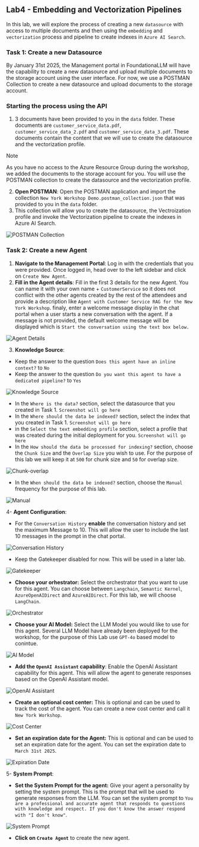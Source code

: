 ## Lab4 - Embedding and Vectorization Pipelines

In this lab, we will explore the process of creating a new `datasource` with access to multiple documents and then using the `embedding` and  `vectorization` process and pipeline to create indexes in `Azure AI Search`. 

### Task 1: Create a new Datasource

By January 31st 2025, the Management portal in FoundationaLLM will have the capability to create a new datasource and upload multiple documents to the storage account using the user interface.
For now, we use a POSTMAN Collection to create a new datasource and upload documents to the storage account.

### Starting the process using the API

1. 3 documents have been provided to you in the `data` folder. These documents are `customer_service_data.pdf`, `customer_service_data_2.pdf` and `customer_service_data_3.pdf`. These documents contain the content that we will use to create the datasource and the vectorization profile.

> [!NOTE]
> As you have no access to the Azure Resource Group during the workshop, we added the documents to the storage account for you. You will use the POSTMAN collection to create the datasource and the vectorization profile.

2. **Open POSTMAN**: Open the POSTMAN application and import the collection `New York Workshop Demo.postman_collection.json` that was provided to you in the `data` folder.
3. This collection will allow you to create the datasource, the Vectroization profile and invoke the Vectorization pipeline to create the indexes in Azure AI Search.

![POSTMAN Collection](/media/Lab4-1.jpg)

### Task 2: Create a new Agent

1. **Navigate to the Management Portal**: Log in with the credentials that you were provided. Once logged in, head over to the left sidebar and click on `Create New Agent`.
2. **Fill in the Agent details**: Fill in the first 3 details for the new Agent. You can name it with your own name + `CustomerService` so it does not conflict with the other agents created by the rest of the attendees and provide a description like `Agent with Customer Service RAG for the New York Workshop`.  finaly, enter a welcome message display in the chat portal when a user starts a new conversation with the agent. If a message is not provided, the default welcome message will be displayed which is `Start the conversation using the text box below.`

![Agent Details](/media/Lab4-2.jpg)

3. **Knowledge Source**:
   
- Keep the answer to the question `Does this agent have an inline context?` to `No`
- Keep the answer to the question `Do you want this agent to have a dedicated pipeline?` to `Yes`

![Knowledge Source](/media/Lab4-3.jpg)

- In the `Where is the data?` section, select the datasource that you created in Task 1.
  `Screenshot will go here`
- In the `Where should the data be indexed?` section, select the index that you created in Task 1.
  `Screenshot will go here`
- in the `Select the text embedding profile` section, select a profile that was created during the initial deployment for you.
  `Screenshot will go here`
- In the `How should the data be processed for indexing?` section, choose the `Chunk Size` and the `Overlap Size` you wish to use. For the purpose of this lab we will keep it at `500` for chunk size and `50` for overlap size.
  
![Chunk-overlap](/media/Lab4-4.jpg)

- In the `When should the data be indexed?` section, choose the `Manual`  frequency for the purpose of this lab.

![Manual](/media/Lab4-5.jpg)

4- **Agent Configuration**:

- For the `Conversation History` **enable** the conversation history and set the maximum Message to 10. This will allow the user to include the last 10 messages in the prompt in the chat portal.

![Conversation History](/media/Lab3-4.jpg)

- Keep the Gatekeeper disabled for now. This will be used in a later lab.

![Gatekeeper](/media/Lab3-5.jpg)

- **Choose your orhestrator:** Select the orchestrator that you want to use for this agent. You can choose between `Langchain`, `Semantic Kernel`, `AzureOpenAIDirect` and `AzureAIDirect`. For this lab, we will choose `LangChain`.

![Orchestrator](/media/Lab3-6.jpg)

- **Choose your AI Model:** Select the LLM Model you would like to use for this agent. Several LLM Model have already been deployed for the workshop, for the purpose of this Lab use `GPT-4o` based model to conintue.

![AI Model](/media/Lab3-7.jpg)

- **Add the `OpenAI Assistant` capability**: Enable the OpenAI Assistant capability for this agent. This will allow the agent to generate responses based on the OpenAI Assistant model.

![OpenAI Assistant](/media/Lab3-8.jpg)

- **Create an optional cost center:** This is optional and can be used to track the cost of the agent. You can create a new cost center and call it `New York Workshop`. 

![Cost Center](/media/Lab3-9.jpg)

- **Set an expiration date for the Agent:** This is optional and can be used to set an expiration date for the agent. You can set the expiration date to `March 31st 2025`.

![Expiration Date](/media/Lab3-10.jpg)

5- **System Prompt**: 

- **Set the System Prompt for the agent:** Give your agent a personality by setting the system prompt. This is the prompt that will be used to generate responses from the LLM. You can set the system prompt to `You are a professional and accurate agent that responds to questions with knowledge and respect. If you don't know the answer respond with "I don't know"`.

![System Prompt](/media/Lab4-6.jpg)

- **Click on `Create Agent`** to create the new agent.
